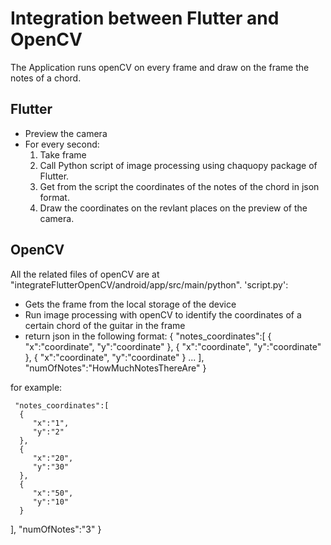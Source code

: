 # Integration between Flutter and OpenCV

The Application runs openCV on every frame and draw on the frame the notes of a chord.

## Flutter
- Preview the camera
- For every second:
  1. Take frame
  2. Call Python script of image processing using chaquopy package of Flutter.
  3. Get from the script the coordinates of the notes of the chord in json format.
  4. Draw the coordinates on the revlant places on the preview of the camera.

## OpenCV
All the related files of openCV are at "integrateFlutterOpenCV/android/app/src/main/python".
'script.py':
  - Gets the frame from the local storage of the device
  - Run image processing with openCV to identify the coordinates of a certain chord of the guitar in the frame
  - return json in the following format:
  {
   "notes_coordinates":[
      {
         "x":"coordinate",
         "y":"coordinate"
      },
      {
         "x":"coordinate",
         "y":"coordinate"
      },
      {
         "x":"coordinate",
         "y":"coordinate"
      }
      ...
   ],
   "numOfNotes":"HowMuchNotesThereAre"
  }
  
  for example:
  
     "notes_coordinates":[
      {
         "x":"1",
         "y":"2"
      },
      {
         "x":"20",
         "y":"30"
      },
      {
         "x":"50",
         "y":"10"
      }
   ],
   "numOfNotes":"3"
  }
  
  

